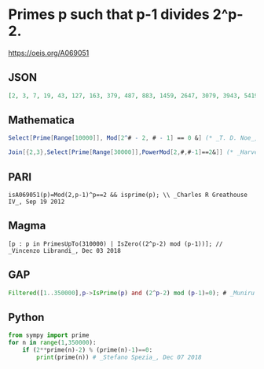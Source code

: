 # Primes p such that p\-1 divides 2^p\-2\.
https://oeis.org/A069051
## JSON
```JSON
[2, 3, 7, 19, 43, 127, 163, 379, 487, 883, 1459, 2647, 3079, 3943, 5419, 9199, 11827, 14407, 16759, 18523, 24967, 26407, 37339, 39367, 42463, 71443, 77659, 95923, 99079, 113779, 117307, 143263, 174763, 175447, 184843, 265483, 304039, 308827]
```
## Mathematica
```Mathematica
Select[Prime[Range[10000]], Mod[2^# - 2, # - 1] == 0 &] (* _T. D. Noe_, Sep 19 2012 *)
```
```Mathematica
Join[{2,3},Select[Prime[Range[30000]],PowerMod[2,#,#-1]==2&]] (* _Harvey P. Dale_, Apr 17 2022 *)
```
## PARI
```PARI
isA069051(p)=Mod(2,p-1)^p==2 && isprime(p); \\ _Charles R Greathouse IV_, Sep 19 2012
```
## Magma
```Magma
[p : p in PrimesUpTo(310000) | IsZero((2^p-2) mod (p-1))]; // _Vincenzo Librandi_, Dec 03 2018
```
## GAP
```GAP
Filtered([1..350000],p->IsPrime(p) and (2^p-2) mod (p-1)=0); # _Muniru A Asiru_, Dec 03 2018
```
## Python
```Python
from sympy import prime
for n in range(1,350000):
    if (2**prime(n)-2) % (prime(n)-1)==0:
        print(prime(n)) # _Stefano Spezia_, Dec 07 2018
```
